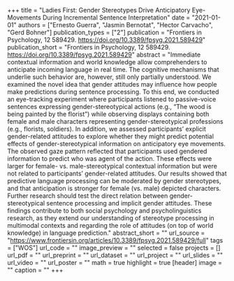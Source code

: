+++
title = "Ladies First: Gender Stereotypes Drive Anticipatory Eye-Movements During Incremental Sentence Interpretation"
date = "2021-01-01"
authors = ["Ernesto Guerra", "Jasmin Bernotat", "Hector Carvacho", "Gerd Bohner"]
publication_types = ["2"]
publication = "Frontiers in Psychology, 12 589429. https://doi.org/10.3389/fpsyg.2021.589429"
publication_short = "Frontiers in Psychology, 12 589429. https://doi.org/10.3389/fpsyg.2021.589429"
abstract = "Immediate contextual information and world knowledge allow comprehenders to anticipate incoming language in real time. The cognitive mechanisms that underlie such behavior are, however, still only partially understood. We examined the novel idea that gender attitudes may influence how people make predictions during sentence processing. To this end, we conducted an eye-tracking experiment where participants listened to passive-voice sentences expressing gender-stereotypical actions (e.g., “The wood is being painted by the florist”) while observing displays containing both female and male characters representing gender-stereotypical professions (e.g., florists, soldiers). In addition, we assessed participants’ explicit gender-related attitudes to explore whether they might predict potential effects of gender-stereotypical information on anticipatory eye movements. The observed gaze pattern reflected that participants used gendered information to predict who was agent of the action. These effects were larger for female- vs. male-stereotypical contextual information but were not related to participants’ gender-related attitudes. Our results showed that predictive language processing can be moderated by gender stereotypes, and that anticipation is stronger for female (vs. male) depicted characters. Further research should test the direct relation between gender-stereotypical sentence processing and implicit gender attitudes. These findings contribute to both social psychology and psycholinguistics research, as they extend our understanding of stereotype processing in multimodal contexts and regarding the role of attitudes (on top of world knowledge) in language prediction."
abstract_short = ""
url_source = "https://www.frontiersin.org/articles/10.3389/fpsyg.2021.589429/full"
tags = ["WOS"]
url_code = ""
image_preview = ""
selected = false
projects = []
url_pdf = ""
url_preprint = ""
url_dataset = ""
url_project = ""
url_slides = ""
url_video = ""
url_poster = ""
math = true
highlight = true
[header]
image = ""
caption = ""
+++
